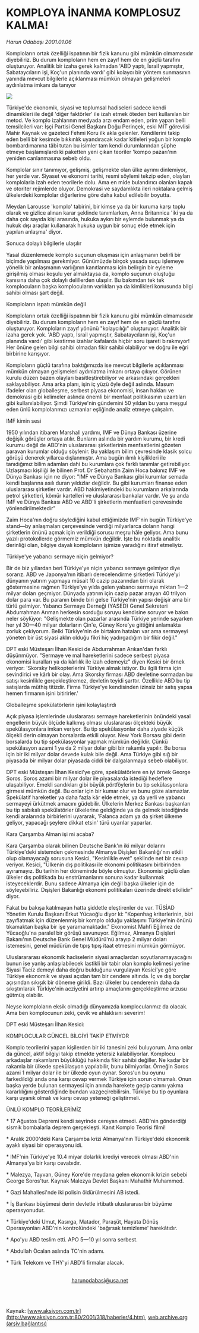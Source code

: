 # KOMPLOYA İNANMA KOMPLOSUZ KALMA!

*Harun Odabaşı 2001.01.06*

<div>
 <p class="spot">
  Komploların ortak özelliği ispatının bir fizik kanunu gibi mümkün olmamasıdır diyebiliriz. Bu durum komploların hem en zayıf hem de en güçlü tarafını oluşturuyor. Analitik bir izaha gerek kalmadan 'ABD yaptı, İsrail yapmıştır, Sabataycıların işi, Koç'un planında vardı' gibi kolaycı bir yöntem sunmasının yanında mevcut bilgilerle açıklanması mümkün olmayan gelişmeleri aydınlatma imkanı da tanıyor
 </p>
 <p class="metin">
 </p>
 <img border="0" src="/web/20020420201121im_/http://www.aksiyon.com.tr/2001/318/resimler/komploya.jpg"/>
 <p class="metin">
  Türkiye'de ekonomik, siyasi ve toplumsal hadiseleri sadece kendi dinamikleri ile değil 'diğer faktörler' ile izah etmek öteden beri kullanılan bir metod. Ve komplo izahlarının medyada arzı endam eden, prim yapan belli temsilcileri var: İşçi Partisi Genel Başkanı Doğu Perinçek, eski MİT görevlisi Mahir Kaynak ve gazeteci Fehmi  Koru ilk akla gelenler. Kendilerini takip eden belli bir kesimde bıkkınlık uyandıracak kadar kitleleri yoğun bir komplo bombardımanına tâbi tutan bu isimler tam kendi durumlarından şüphe etmeye başlamışlardı ki paketten yeni çıkan teoriler 'kompo pazarı'nın yeniden canlanmasına sebeb oldu.
 </p>
 <p class="metin">
  Komplolar sınır tanımıyor, gelişmiş, gelişmekte olan ülke ayrımı dinlemiyor, her yerde var. Siyaset ve ekonomi tarihi, resmi söylemi tekzip eden, olayları komplolarla izah eden teorilerle dolu. Ama en mide bulandırıcı olanları kapalı ve otoriter rejimlerde oluyor. Demokrasi ve saydamlıkta ileri noktalara gelmiş ülkelerdeki komplolar diğerlerine göre daha kabul edilebilir boyutta.
 </p>
 <p class="metin">
  Meydan Larousse 'komplo' tabirini, bir kimse ya da bir kuruma karşı toplu olarak ve gizlice alınan karar şeklinde tanımlarken, Anna Britannica 'iki ya da daha çok sayıda kişi arasında, hukuka aykırı bir eylemde bulunmak ya da hukuk dışı araçlar kullanarak hukuka uygun bir sonuç elde etmek için yapılan anlaşma' diyor.
 </p>
 <p class="arabaslik">
  Sonuca dolaylı bilgilerle ulaşılır
 </p>
 <p class="metin">
  Yasal düzenlemede komplo suçunun oluşması için anlaşmanın belirli bir biçimde yapılması gerekmiyor. Günümüzde birçok yasada suçu işlemeye yönelik bir anlaşmanın varlığının kanıtlanması için belirgin bir eyleme girişilmiş olması koşulu yer almaktaysa da, komplo suçunun oluştuğu kanısına daha çok dolaylı delillerden ulaşılır. Bu bakımdan tek tek komplocuların başka komplocuların varlıkları ya da kimlikleri konusunda bilgi sahibi olması şart değil.
 </p>
 <p class="arabaslik">
  Komploların ispatı mümkün değil
 </p>
 <p class="metin">
  Komploların ortak özelliği ispatının bir fizik kanunu gibi mümkün olmamasıdır diyebiliriz. Bu durum komploların hem en zayıf hem de en güçlü tarafını oluşturuyor. Komploların zayıf yönünü "kolaycılığı" oluşturuyor. Analitik bir izaha gerek yok. 'ABD yaptı, İsrail yapmıştır, Sabataycıların işi, Koç'un planında vardı' gibi kestirme izahlar kafalarda hiçbir soru işareti bırakmıyor! Her önüne gelen bilgi sahibi olmadan fikir sahibi olabiliyor ve doğru ile eğri birbirine karışıyor.
 </p>
 <p class="metin">
  Komploların güçlü tarafına baktığımızda ise mevcut bilgilerle açıklanması mümkün olmayan gelişmeleri aydınlatma imkanı ortaya çıkıyor. Görünen kurulu düzen bazen olayları basitleştirebiliyor ve arkasındaki gerçekleri saklayabiliyor. Ama arka planı, işin iç yüzü öyle değil aslında. Masum ifadeler olan globalleşme, serbest piyasa ekonomisi, insan hakları ve demokrasi gibi kelimeler aslında önemli bir menfaat politikasının uzantıları gibi kullanılabiliyor. Şimdi Türkiye'nin gündemini 50 yıldan bu yana meşgul eden ünlü komplolarımızı uzmanlar eşliğinde analiz etmeye çalışalım.
 </p>
 <p class="arabaslik">
  IMF kimin sesi
 </p>
 <p class="metin">
  1950 yılından itibaren Marshall yardımı, IMF ve Dünya Bankası üzerine değişik görüşler ortaya atılır. Bunların aslında bir yardım kurumu, bir kredi kurumu değil de ABD'nin uluslararası şirketlerinin menfaatlerini gözeten paravan kurumlar olduğu söylenir. Bu yaklaşım bilim çevresinde klasik solcu görüşü denerek yıllarca dışlanmıştır. Ama bugün ılımlı kişilikleri ile tanıdığımız bilim adamları dahi bu kurumlara çok farklı tanımlar getirebiliyor. Uzlaşmacı kişiliği ile bilinen Prof. Dr Sebahattin Zaim Hoca bakınız IMF ve Dünya Bankası için ne diyor: "IMF ve Dünya Bankası gibi kurumlar semada kendi başlarına asılı duran yıldızlar değildir. Bu gibi kurumları finanse eden uluslararası şirketler vardır. ABD hakimiyetindeki bu kurumların arkalarında petrol şirketleri, kömür kartelleri ve uluslararası bankalar vardır. Ve şu anda IMF ve Dünya Bankası ABD ve ABD'li şirketlerin menfaatleri çerevesinde yönlendirilmektedir"
 </p>
 <p class="metin">
  Zaim Hoca'nın doğru söylediğini kabul ettiğimizde IMF'nin bugün Türkiye'ye stand—by anlaşmaları çerçevesinde verdiği milyarlarca doların hangi şirketlerin önünü açmak için verildiği sorusu meşru hâle geliyor. Ama bunu yazılı protokollerde görmemiz mümkün değildir. İşte bu noktada analitik derinliği olan, bilgiye dayalı komploların işimize yaradığını itiraf etmeliyiz.
 </p>
 <p class="arabaslik">
  Türkiye'ye yabancı sermaye niçin gelmiyor?
 </p>
 <p class="metin">
  Bir de biz yıllardan beri Türkiye'ye niçin yabancı sermaye gelmiyor diye sorarız. ABD ve Japonya'nın itibarlı derecelendirme şirketleri Türkiye'yi dünyanın yatırım yapmaya müsait 10 cazip pazarından biri olarak göstermesine rağmen Türkiye'ye yılda gelen yabancı sermaye miktarı 1—2 milyar doları geçmiyor. Dünyada yatırım için cazip pazar arayan 40 trilyon dolar para var. Bu paranın binde biri gelse Türkiye'nin yapısı değişir ama bir türlü gelmiyor. Yabancı Sermaye Derneği (YASED) Genel Sekreteri Abdurrahman Arıman herkesin sorduğu soruyu kendisine soruyor ve bakın neler söylüyor: "Gelişmekte olan pazarlar arasında Türkiye yerinde sayarken  her yıl 30—40 milyar dolarların Çin'e, Güney Kore'ye gittiğini anlamakta zorluk çekiyorum. Belki Türkiye'nin de birtakım hataları var ama sermayeyi yöneten bir üst siyasi aklın olduğu fikri hiç yadırgadığım bir fikir değil."
 </p>
 <p class="metin">
  DPT eski Müsteşarı İlhan Kesici de Abdurrahman Arıkan'dan farklı düşünmüyor. "Sermaye ve mal hareketlerini sadece serbest piyasa ekonomisi kuralları ya da kârlılık ile izah edemeyiz" diyen Kesici bir örnek veriyor: 'Skorsky helikopterlerini Türkiye almak istiyor. Bu ilgili firma için sevindirici ve kârlı bir olay. Ama Skorsky firması ABD devletine sormadan bu satışı kesinlikle gerçekleştiremez, devletin teyidi şarttır. Özellikle ABD bu tip satışlarda müthiş titizdir. Firma Türkiye'ye kendisinden izinsiz bir satış yapsa hemen firmanın işini bitirirler.'
 </p>
 <p class="arabaslik">
  Globalleşme spekülatörlerin işini kolaylaştırdı
 </p>
 <p class="metin">
  Açık piyasa işlemlerinde uluslararası sermaye hareketlerinin önündeki yasal engellerin büyük ölçüde kalkmış olması uluslararası ölçekteki büyük spekülasyonlara imkan veriyor. Bu tip spekülasyonlar daha ziyade küçük ölçekli derin olmayan borsalarda etkili oluyor. New York Borsası gibi derin borsalarda bu tip spekülasyonlar yapmak mümkün değildir. Çünkü spekülasyon azami 1 ya da 2 milyar dolar gibi bir rakamla yapılır. Bu borsa için bir iki milyar dolar devede kulak bile değil. Ama Türkiye gibi sığ bir piyasada bir milyar dolar piyasada ciddi bir dalgalanmaya sebeb olabiliyor.
 </p>
 <p class="metin">
  DPT eski Müsteşarı İlhan Kesici'ye göre, spekülatörlere en iyi örnek George Soros. Soros azami bir milyar dolar ile piyasalarda istediği hedeflere ulaşabiliyor. Emekli sandıkları gibi büyük pörtföylerin bu tip sekülasyonlara girmesi mümkün değil. Bu onlar için bir kumar olur ve bunu göze alamazlar. Spekülatif hareketler ya daha fazla kâr elde etmek, ya da yerli ve yabancı sermayeyi ürkütmek amacını güdebilir. Ülkelerin Merkez Bankası başkanları bu tip sabıkalı spekülatörler ülkelerine geldiğinde ya da gelmek istediğinde kendi aralarında birbirlerini uyararak, 'Falanca adam ya da şirket ülkeme geliyor, yapacağı şeylere dikkat etsin' türü uyarılar yaparlar.
 </p>
 <p class="arabaslik">
  Kara Çarşamba Alman işi mi acaba?
 </p>
 <p class="metin">
  Kara Çarşamba olarak bilinen Deutsche Bank'ın iki milyar dolarını Türkiye'deki sistemden çekmesinde Almanya Dişişleri Bakanlığı'nın etkili olup olamayacağı sorusuna Kesici, "Kesinlikle evet" şeklinde net bir cevap veriyor. Kesici, "Ülkenin dış politikası ile ekonomi politikasını birbirinden ayıramayız. Bu tarihin her döneminde böyle olmuştur. Ekonomisi güçlü olan ülkeler dış politikada bu enstrümanlarını sonuna kadar kullanmak isteyeceklerdir. Bunu sadece Almanya için değil başka ülkeler için de söyleyebiliriz. Dışişleri Bakanlığı ekonomi politikaları üzerinde direkt etkilidir" diyor.
 </p>
 <p class="metin">
  Fakat bu bakışa katılmayan hatta şiddetle eleştirenler de var. TÜSİAD Yönetim Kurulu Başkanı Erkut Yücaoğlu diyor ki: "Kopenhag kriterlerinin, bizi zayıflatmak için düzenlenmiş bir komplo olduğu yaklaşımı Türkiye'nin önünü tıkamaktan başka bir işe yaramamaktadır." Ekonomist Mahfi Eğilmez de Yücaoğlu'na paralel bir görüşü savunuyor. Eğilmez, Almanya Dışişleri Bakanı'nın Deutsche Bank Genel Müdürü'nü arayıp 2 milyar doları istemesini, genel müdürün de tıpış tıpış itaat etmesini mümkün görmüyor.
 </p>
 <p class="metin">
  Uluslarararası ekonomik hadiselerin siyasi amaçlardan soyutlanamayacağını bunun ise yanlış anlaşılabilecek lastikli bir tabir olan komplo kelimesi yerine Siyasi Taciz demeyi daha doğru bulduğunu vurgulayan Kesici'ye göre Türkiye ekonomik ve siyasi açıdan tam bir cendere altında. İç ve dış borçlar açısından sıkışık bir döneme girildi. Bazı ülkeler bu  cenderenin daha da sıkıştırılarak Türkiye'nin acziyetini artırıp amaçlarını gerçekleştirme arzusu gütmüş olabilir.
 </p>
 <p class="metin">
  Neyse komploların eksik olmadığı dünyamızda komplocularımız da olacak. Ama ben komplocunun zeki, çevik ve ahlaklısını severim!
 </p>
 <p class="metin">
 </p>
 <p class="metin">
 </p>
 <p class="arabaslik">
  DPT eski Müsteşarı İlhan Kesici:
 </p>
 <p class="arabaslik">
  KOMPLOCULAR GÜNCEL BİLGİYİ TAKİP ETMİYOR
 </p>
 <p class="metin">
  Komplo teorilerini yapan kişilerden bir iki tanesini zeki buluyorum. Ama onlar da güncel, aktif bilgiyi takip etmekte yetersiz kalabiliyorlar. Komplocu arkadaşlar rakamların büyüklüğü hakkında fikir sahibi değiller. Ne kadar bir rakamla bir ülkede spekülasyon yapılabilir, bunu bilmiyorlar. Örneğin Soros azami 1 milyar dolar ile bir ülkede oyun oynar. Soros'un bu oyunu farkedildiği anda ona karşı cevap vermek Türkiye için sorun olmamalı. Onun başka yerde bulunan sermayesi için anında harekete geçip canını yakma kararlılığını gösterdiğinde bundan vazgeçirebilirsin. Türkiye bu tip oyunlara karşı uyanık olmalı ve karşı cevap yeteneği geliştirmeli.
 </p>
 <p class="metin">
 </p>
 <p class="metin">
 </p>
 <p class="arabaslik">
  ÜNLÜ KOMPLO TEORİLERİMİZ
 </p>
 <p class="metin">
  * 17 Ağustos Depremi kendi seyrinde cereyan etmedi. ABD'nin gönderdiği sismik bombalarla deprem gerçekleşti. Kanıt Komplo Teorisi filmi!
 </p>
 <p class="metin">
  * Aralık 2000'deki Kara Çarşamba krizi Almanya'nın Türkiye'deki ekonomik ayaklı siyasi bir operasyonu idi.
 </p>
 <p class="metin">
  * IMF'nin Türkiye'ye 10.4 miyar dolarlık krediyi verecek olması ABD'nin Almanya'ya bir karşı cevabıdır.
 </p>
 <p class="metin">
  * Malezya, Tayvan, Güney Kore'de meydana gelen ekonomik krizin sebebi George Soros'tur. Kaynak Malezya Devlet Başkanı Mahathir Muhammed.
 </p>
 <p class="metin">
  * Gazi Mahallesi'nde iki polisin öldürülmesini AB istedi.
 </p>
 <p class="metin">
  * İş Bankası büyümesi derin devletle irtibatlı uluslararası bir büyüme operasyonudur.
 </p>
 <p class="metin">
  * Türkiye'deki Umut, Kasırga, Matador, Paraşüt, Hayata Dönüş Operasyonları ABD'nin kontrolündeki 'bağırsak temizleme' harekâtıdır.
 </p>
 <p class="metin">
  * Apo'yu ABD teslim etti. APO 5—10 yıl sonra serbest.
 </p>
 <p class="metin">
  * Abdullah Öcalan aslında TC'nin adamı.
 </p>
 <p class="metin">
  * Türk Telekom ve THY'yi ABD'li firmalar alacak.
 </p>
 <br/>
 <center>
  <a class="anaorta" href="http://web.archive.org/web/20020420201121/mailto:harunodabasi@usa.net">
   harunodabasi@usa.net
  </a>
 </center>
 <br/>
 <br/>
 <br/>
</div>

Kaynak: [www.aksiyon.com.tr](http://www.aksiyon.com.tr:80/2001/318/haberler/4.htm), [web.archive.org (arşiv bağlantısı)](http://web.archive.org/web/20020420201121/http://www.aksiyon.com.tr:80/2001/318/haberler/4.htm)
